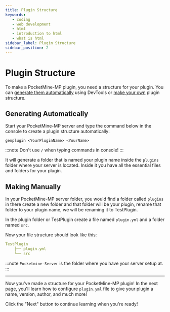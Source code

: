 ```yaml
---
title: Plugin Structure
keywords: 
   - coding 
   - web development
   - html
   - introduction to html 
   - what is html
sidebar_label: Plugin Structure
sidebar_position: 2
---
```

# Plugin Structure
To make a PocketMine-MP plugin, you need a structure for your plugin. You can [generate them automatically](#generating-automatically) using DevTools or [make your own](#making-manually) plugin structure.

## Generating Automatically
Start your PocketMine-MP server and type the command below in the console to create a plugin structure automatically:
```
genplugin <YourPluginName> <YourName>
```
:::note
Don't use `/` when typing commands in console!
:::

It will generate a folder that is named your plugin name inside the `plugins` folder where your server is located. Inside it you have all the essential files and folders for your plugin.

## Making Manually
In your PocketMine-MP server folder, you would find a folder called `plugins` in there create a new folder and that folder will be your plugin, rename that folder to your plugin name, we will be renaming it to TestPlugin.   

In the plugin folder or TestPlugin create a file named `plugin.yml` and a folder named `src`.

Now your file structure should look like this:  
```yml title="/Pocketmine-Server*/plugins/"
TestPlugin 
    ├── plugin.yml 
    └── src
```
:::note
`Pocketmine-Server` is the folder where you have your server setup at.
:::
___
Now you've made a structure for your PocketMine-MP plugin! In the next page, you'll learn how to configure `plugin.yml` file to give your plugin a name, version, author, and much more!

Click the "Next" button to continue learning when you're ready!
